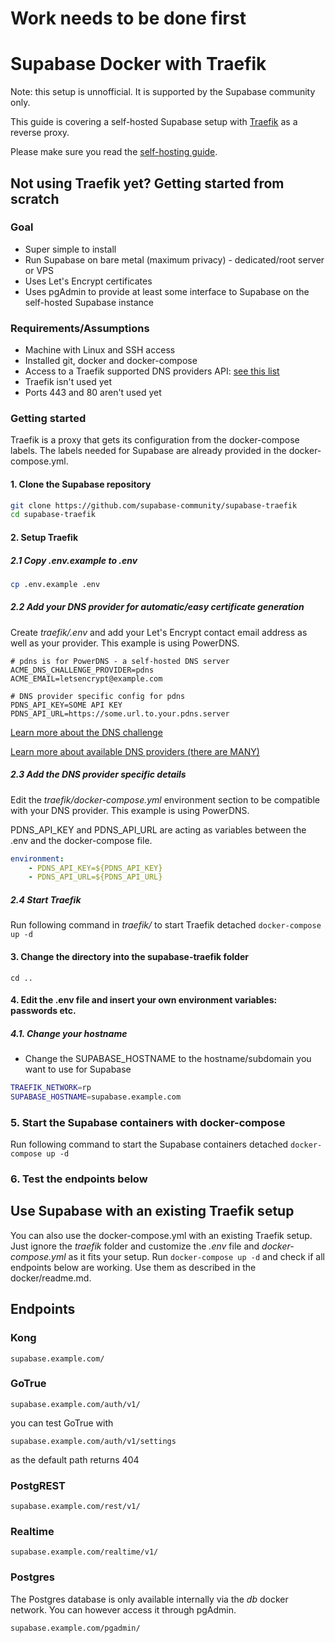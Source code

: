 # Work needs to be done first












# Supabase Docker with Traefik

Note: this setup is unnofficial. It is supported by the Supabase community only.

This guide is covering a self-hosted Supabase setup with [Traefik](https://github.com/traefik/traefik) as a reverse proxy.

Please make sure you read the [self-hosting guide](https://supabase.io/docs/guides/self-hosting#running-supabase).

## Not using Traefik yet? Getting started from scratch

### Goal

- Super simple to install
- Run Supabase on bare metal (maximum privacy) - dedicated/root server or VPS
- Uses Let's Encrypt certificates
- Uses pgAdmin to provide at least some interface to Supabase on the self-hosted Supabase instance

### Requirements/Assumptions

- Machine with Linux and SSH access
- Installed git, docker and docker-compose
- Access to a Traefik supported DNS providers API: [see this list](https://doc.traefik.io/traefik/https/acme/#providers)
- Traefik isn't used yet
- Ports 443 and 80 aren't used yet


### Getting started

Traefik is a proxy that gets its configuration from the docker-compose labels.
The labels needed for Supabase are already provided in the docker-compose.yml.

#### 1. Clone the Supabase repository

```sh
git clone https://github.com/supabase-community/supabase-traefik
cd supabase-traefik
```

#### 2. Setup Traefik

##### 2.1 Copy *.env.example* to *.env*

```sh
cp .env.example .env
```

##### 2.2 Add your DNS provider for automatic/easy certificate generation

Create *traefik/.env* and add your Let's Encrypt contact email address as well as your provider. This example is using PowerDNS.

```.env
# pdns is for PowerDNS - a self-hosted DNS server
ACME_DNS_CHALLENGE_PROVIDER=pdns
ACME_EMAIL=letsencrypt@example.com

# DNS provider specific config for pdns
PDNS_API_KEY=SOME API KEY
PDNS_API_URL=https://some.url.to.your.pdns.server
```

[Learn more about the DNS challenge](https://doc.traefik.io/traefik/user-guides/docker-compose/acme-dns/)

[Learn more about available DNS providers (there are MANY)](https://doc.traefik.io/traefik/https/acme/#providers)

##### 2.3 Add the DNS provider specific details

Edit the *traefik/docker-compose.yml* environment section to be compatible with your DNS provider. This example is using PowerDNS.

PDNS_API_KEY and PDNS_API_URL are acting as variables between the .env and the docker-compose file.

```.yaml
environment:
    - PDNS_API_KEY=${PDNS_API_KEY}
    - PDNS_API_URL=${PDNS_API_URL}
```

##### 2.4 Start Traefik

Run following command in *traefik/* to start Traefik detached
`docker-compose up -d`

#### 3. Change the directory into the supabase-traefik folder

`cd ..`

#### 4. Edit the .env file and insert your own environment variables: passwords etc.

##### 4.1. Change your hostname

- Change the SUPABASE_HOSTNAME to the hostname/subdomain you want to use for Supabase
```sh
TRAEFIK_NETWORK=rp
SUPABASE_HOSTNAME=supabase.example.com
```

### 5. Start the Supabase containers with docker-compose

Run following command to start the Supabase containers detached
`docker-compose up -d`

### 6. Test the endpoints below


## Use Supabase with an existing Traefik setup

You can also use the docker-compose.yml with an existing Traefik setup.
Just ignore the *traefik* folder and customize the *.env* file and *docker-compose.yml* as it fits your setup. Run `docker-compose up -d` and check if all endpoints below are working. Use them as described in the docker/readme.md.


## Endpoints

### **Kong**

```
supabase.example.com/
```

### **GoTrue**

```
supabase.example.com/auth/v1/
```
you can test GoTrue with

```
supabase.example.com/auth/v1/settings
```
as the default path returns 404

### **PostgREST**

```
supabase.example.com/rest/v1/
```

### **Realtime**

```
supabase.example.com/realtime/v1/
```

### Postgres

The Postgres database is only available internally via the *db* docker network. You can however access it through pgAdmin.
```
supabase.example.com/pgadmin/
```
